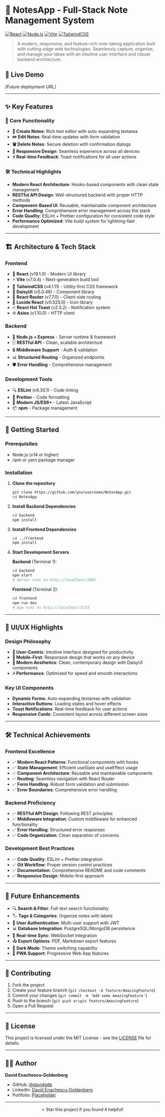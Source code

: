 # 📝 NotesApp - Full-Stack Note Management System

[![React](https://img.shields.io/badge/React-19.1.0-61DAFB?style=flat&logo=react&logoColor=white)](https://reactjs.org/)
[![Node.js](https://img.shields.io/badge/Node.js-Express-339933?style=flat&logo=node.js&logoColor=white)](https://nodejs.org/)
[![Vite](https://img.shields.io/badge/Vite-7.0.4-646CFF?style=flat&logo=vite&logoColor=white)](https://vitejs.dev/)
[![TailwindCSS](https://img.shields.io/badge/TailwindCSS-4.1.11-06B6D4?style=flat&logo=tailwindcss&logoColor=white)](https://tailwindcss.com/)

> A modern, responsive, and feature-rich note-taking application built with cutting-edge web technologies. Seamlessly capture, organize, and manage your ideas with an intuitive user interface and robust backend architecture.

## 🚀 **Live Demo**
*[Future deployment URL]*

---

## ✨ **Key Features**

### 🎯 **Core Functionality**
- **📝 Create Notes**: Rich text editor with auto-expanding textarea
- **✏️ Edit Notes**: Real-time updates with form validation
- **🗑️ Delete Notes**: Secure deletion with confirmation dialogs
- **📱 Responsive Design**: Seamless experience across all devices
- **⚡ Real-time Feedback**: Toast notifications for all user actions

### 🛠️ **Technical Highlights**
- **Modern React Architecture**: Hooks-based components with clean state management
- **RESTful API Design**: Well-structured backend with proper HTTP methods
- **Component-Based UI**: Reusable, maintainable component architecture
- **Error Handling**: Comprehensive error management across the stack
- **Code Quality**: ESLint + Prettier configuration for consistent code style
- **Performance Optimized**: Vite build system for lightning-fast development

---

## 🏗️ **Architecture & Tech Stack**

### **Frontend** 
- 🎨 **React** (v19.1.0) - Modern UI library
- ⚡ **Vite** (v7.0.4) - Next-generation build tool
- 🎨 **TailwindCSS** (v4.1.11) - Utility-first CSS framework
- 🌈 **DaisyUI** (v5.0.46) - Component library
- 🔀 **React Router** (v7.7.0) - Client-side routing
- 📱 **Lucide React** (v0.525.0) - Icon library
- 🔥 **React Hot Toast** (v2.5.2) - Notification system
- 🌐 **Axios** (v1.10.0) - HTTP client
### **Backend**
- 🚀 **Node.js + Express** - Server runtime & framework
- 🗄️ **RESTful API** - Clean, scalable architecture
- 🔒 **Middleware Support** - Auth & validation
- 📊 **Structured Routing** - Organized endpoints
- 🛡️ **Error Handling** - Comprehensive management
### **Development Tools**
- 🔍 **ESLint** (v9.30.1) - Code linting
- 💅 **Prettier** - Code formatting
- 🔧 **Modern JS/ES6+** - Latest JavaScript
- 📦 **npm** - Package management

---

## 🚀 **Getting Started**

### **Prerequisites**
- Node.js (v14 or higher)
- npm or yarn package manager

### **Installation**

1. **Clone the repository**
   ```bash
   git clone https://github.com/yourusername/NotesApp.git
   cd NotesApp
   ```

2. **Install Backend Dependencies**
   ```bash
   cd backend
   npm install
   ```

3. **Install Frontend Dependencies**
   ```bash
   cd ../frontend
   npm install
   ```

4. **Start Development Servers**

   **Backend** (Terminal 1):
   ```bash
   cd backend
   npm start
   # Server runs on http://localhost:5001
   ```

   **Frontend** (Terminal 2):
   ```bash
   cd frontend
   npm run dev
   # App runs on http://localhost:5173
   ```

---

## 🎨 **UI/UX Highlights**

### **Design Philosophy**
- **🎯 User-Centric**: Intuitive interface designed for productivity
- **📱 Mobile-First**: Responsive design that works on any device
- **🎨 Modern Aesthetics**: Clean, contemporary design with DaisyUI components
- **⚡ Performance**: Optimized for speed and smooth interactions

### **Key UI Components**
- **Dynamic Forms**: Auto-expanding textareas with validation
- **Interactive Buttons**: Loading states and hover effects
- **Toast Notifications**: Real-time feedback for user actions
- **Responsive Cards**: Consistent layout across different screen sizes

---

## 🛠️ **Technical Achievements**

### **Frontend Excellence**
- ✅ **Modern React Patterns**: Functional components with hooks
- ✅ **State Management**: Efficient useState and useEffect usage
- ✅ **Component Architecture**: Reusable and maintainable components
- ✅ **Routing**: Seamless navigation with React Router
- ✅ **Form Handling**: Robust form validation and submission
- ✅ **Error Boundaries**: Comprehensive error handling

### **Backend Proficiency**
- ✅ **RESTful API Design**: Following REST principles
- ✅ **Middleware Integration**: Custom middleware for enhanced functionality
- ✅ **Error Handling**: Structured error responses
- ✅ **Code Organization**: Clean separation of concerns

### **Development Best Practices**
- ✅ **Code Quality**: ESLint + Prettier integration
- ✅ **Git Workflow**: Proper version control practices
- ✅ **Documentation**: Comprehensive README and code comments
- ✅ **Responsive Design**: Mobile-first approach

---

## 🎯 **Future Enhancements**

- 🔍 **Search & Filter**: Full-text search functionality
- 🏷️ **Tags & Categories**: Organize notes with labels
- 👥 **User Authentication**: Multi-user support with JWT
- 📊 **Database Integration**: PostgreSQL/MongoDB persistence
- 🔄 **Real-time Sync**: WebSocket integration
- 📤 **Export Options**: PDF, Markdown export features
- 🌙 **Dark Mode**: Theme switching capability
- 📱 **PWA Support**: Progressive Web App features

---

## 🤝 **Contributing**

1. Fork the project
2. Create your feature branch (`git checkout -b feature/AmazingFeature`)
3. Commit your changes (`git commit -m 'Add some AmazingFeature'`)
4. Push to the branch (`git push origin feature/AmazingFeature`)
5. Open a Pull Request

---

## 📄 **License**

This project is licensed under the MIT License - see the [LICENSE](LICENSE) file for details.

---

## 👨‍💻 **Author**

**David Enachescu-Goldenberg**
- GitHub: [@davidgdb](https://github.com/yourusername)
- LinkedIn: [David Enachescu-Goldenberg](https://www.linkedin.com/in/david-enachescu-goldenberg-854363219/)
- Portfolio: [Placeholder](https://www.linkedin.com/in/david-enachescu-goldenberg-854363219/)

---

<div align="center">
    ⭐ Star this project if you found it helpful!
</div>